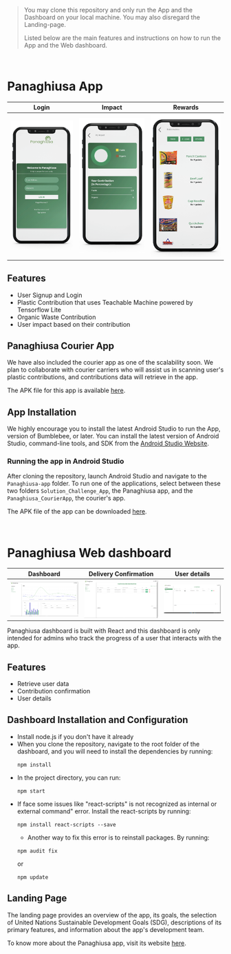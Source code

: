 > You may clone this repository and only run the App and  the Dashboard on your local machine. You may also disregard the Landing-page. 
> 
> Listed below are the main features and instructions on how to run the App and the Web dashboard.

<br />

# Panaghiusa App  

Login | Impact | Rewards
--- | --- | --- 
![](https://raw.githubusercontent.com/GinoongFlores/panaghiusa/main/landing-page/img/app-img/login.png) | ![](https://raw.githubusercontent.com/GinoongFlores/panaghiusa/main/landing-page/img/app-img/impact.png) | ![](https://raw.githubusercontent.com/GinoongFlores/panaghiusa/main/landing-page/img/app-img/rewards.png)

## Features 
- User Signup and Login
- Plastic Contribution that uses Teachable Machine powered by Tensorflow Lite
- Organic Waste Contribution
- User impact based on their contribution

## Panaghiusa Courier App
We have also included the courier app as one of the scalability soon. We plan to collaborate with courier carriers who will assist us in scanning user's plastic contributions, and contributions data will retrieve in the app. 

The APK file for this app is available [here](https://drive.google.com/file/d/11GowqiVtVS1I0lf32OFkT5ehMqlR2nDe/view?usp=sharing).

## App Installation

We highly encourage you to install the latest Android Studio to run the App, version of Bumblebee, or later. You can install the latest version of Android Studio, command-line tools, and SDK from the [Android Studio Website](https://developer.android.com/studio). 

### Running the app in Android Studio

After cloning the repository, launch Android Studio and navigate to the ```Panaghiusa-app``` folder. To run one of the applications, select between these two folders ```Solution_Challenge_App```, the Panaghiusa app, and the ```Panaghiusa_CourierApp```, the courier's app.

The APK file of the app can be downloaded [here](https://drive.google.com/file/d/1K1Rr32NnYCVmwMZXGoz4b7iieusuScxX/view?usp=sharing). 

<br />

# Panaghiusa Web dashboard
Dashboard | Delivery Confirmation | User details
--- | --- | --- 
![](https://raw.githubusercontent.com/GinoongFlores/panaghiusa/main/landing-page/img/dashboard-img/dashboard.png) | ![](https://raw.githubusercontent.com/GinoongFlores/panaghiusa/main/landing-page/img/dashboard-img/delivery.png) | ![](https://raw.githubusercontent.com/GinoongFlores/panaghiusa/main/landing-page/img/dashboard-img/user.png)

Panaghiusa dashboard is built with React and this dashboard is only intended for admins who track the progress of a user that interacts with the app.

## Features 
- Retrieve user data
- Contribution confirmation
- User details

## Dashboard Installation and Configuration
 - Install node.js if you don't have it already
 - When you clone the repository, navigate to the root folder of the dashboard, and you will need to install the dependencies by running: 
    ```
    npm install
    ```
  - In the project directory, you can run: 
    ```
    npm start
    ```
  - If face some issues like "react-scripts" is not recognized as internal or external command" error. Install the react-scripts by running: 
    ```
    npm install react-scripts --save
    ```
    - Another way to fix this error is to reinstall packages. By running: 
     ```
    npm audit fix
    ```
      or 
    ```
    npm update
    ```
## Landing Page 
The landing page provides an overview of the app, its goals, the selection of United Nations Sustainable Development Goals (SDG), descriptions of its primary features, and information about the app's development team.

To know more about the Panaghiusa app, visit its website [here](https://panaghiusa.netlify.app/). 


